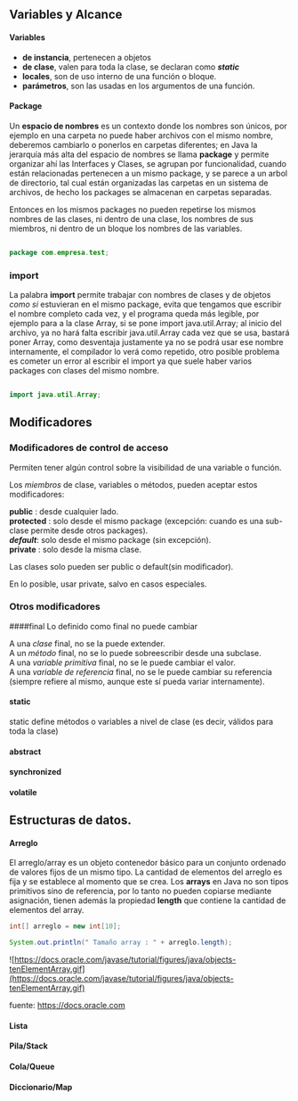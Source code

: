## Variables y Alcance

#### Variables 
  - **de instancia**, pertenecen a objetos  
  - **de clase**, valen para toda la clase, se declaran como ***static***  
  - **locales**, son de uso interno de una función o bloque.  
  - **parámetros**, son las usadas en los argumentos de una función.  

#### Package

Un **espacio de nombres** es un contexto donde los nombres son únicos, por ejemplo en una carpeta no puede haber archivos con el mismo nombre, deberemos cambiarlo o ponerlos en carpetas diferentes; en Java la jerarquía más alta del espacio de nombres se llama **package** y permite organizar ahí las Interfaces y Clases, se agrupan por funcionalidad,  cuando están relacionadas pertenecen a un mismo package, y se parece a un arbol de directorio, tal cual están organizadas las carpetas en un sistema de archivos, de hecho los packages se almacenan en carpetas separadas.

Entonces en los mismos packages no pueden repetirse los mismos nombres de las clases, ni dentro de una clase, los nombres de sus miembros, ni dentro de un bloque los nombres de las variables.

```Java

package com.empresa.test;

```

### import

La palabra **import** permite trabajar con nombres de clases y de objetos *como si* estuvieran en el mismo package, evita que tengamos que escribir el nombre completo cada vez, y el programa queda más legible, por ejemplo para a la clase Array, si se pone import java.util.Array; al inicio del archivo, ya no hará falta escribir java.util.Array cada vez que se usa, bastará poner Array, como desventaja justamente ya no se podrá usar ese nombre internamente, el compilador lo verá como repetido, otro posible problema es cometer un error al escribir el import ya que suele haber varios packages con clases del mismo nombre.

```Java

import java.util.Array;

```


## Modificadores

### Modificadores de control de acceso

Permiten tener algún control sobre la visibilidad de una variable o función.

Los *miembros* de clase, variables o métodos, pueden aceptar estos modificadores:

**public**    : desde cualquier lado.  
**protected** : solo desde el mismo package (excepción: cuando es una sub-clase permite desde otros packages).  
***default***: solo desde el mismo package (sin excepción).  
**private**   : solo desde la misma clase.  

Las clases solo pueden ser public o default(sin modificador).

En lo posible, usar private, salvo en casos especiales.

### Otros modificadores 

####final
Lo definido como final no puede cambiar  

A una *clase* final, no se la puede extender.  
A un *método* final, no se lo puede sobreescribir desde una subclase.  
A una *variable primitiva* final, no se le puede cambiar el valor.  
A una *variable de referencia* final, no se le puede cambiar su referencia (siempre refiere al mismo, aunque este sí pueda variar internamente).  

#### static
static define métodos o variables a nivel de clase (es decir, válidos para toda la clase)

#### abstract

#### synchronized

#### volatile


## Estructuras de datos.

#### Arreglo

El arreglo/array es un objeto contenedor básico para un conjunto ordenado de valores fijos de un mismo tipo. La cantidad de elementos del arreglo es fija y se establece al momento que se crea. Los **arrays** en Java no son tipos primitivos sino de referencia, por lo tanto no pueden copiarse mediante asignación, tienen además la propiedad **length** que contiene la cantidad de elementos del array.


```Java
int[] arreglo = new int[10];

System.out.println(" Tamaño array : " + arreglo.length);
```

![https://docs.oracle.com/javase/tutorial/figures/java/objects-tenElementArray.gif](https://docs.oracle.com/javase/tutorial/figures/java/objects-tenElementArray.gif)

fuente: https://docs.oracle.com

#### Lista


#### Pila/Stack


#### Cola/Queue


#### Diccionario/Map 



